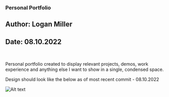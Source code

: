### Personal Portfolio
## Author: Logan Miller
## Date: 08.10.2022

<br />

Personal portfolio created to display relevant projects, demos, work experience and anything else I want to show in a single, condensed space.

Design should look like the below as of most recent commit - 08.10.2022

![Alt text](/src/assets/images/assets/example.jpg?raw=true "Example Home Page")
